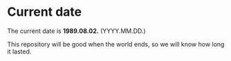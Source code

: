 # Current date

The current date is **1989.08.02.** (YYYY.MM.DD.)

This repository will be good when the world ends, so we will know how long it lasted.